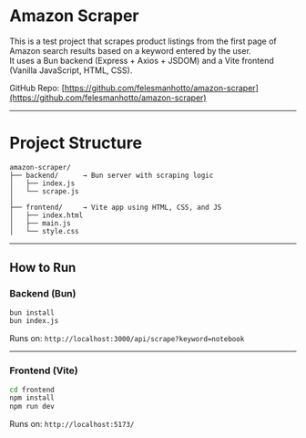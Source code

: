 # Amazon Scraper

This is a test project that scrapes product listings from the first page of Amazon search results based on a keyword entered by the user.  
It uses a Bun backend (Express + Axios + JSDOM) and a Vite frontend (Vanilla JavaScript, HTML, CSS).

GitHub Repo: [https://github.com/felesmanhotto/amazon-scraper](https://github.com/felesmanhotto/amazon-scraper)

---

# Project Structure

```
amazon-scraper/
├── backend/      → Bun server with scraping logic
│   ├── index.js
│   └── scrape.js
│
├── frontend/     → Vite app using HTML, CSS, and JS
│   ├── index.html
│   ├── main.js
│   └── style.css
```

---

## How to Run

### Backend (Bun)

```bash
bun install
bun index.js
```

Runs on: `http://localhost:3000/api/scrape?keyword=notebook`

---

### Frontend (Vite)

```bash
cd frontend
npm install
npm run dev
```

Runs on: `http://localhost:5173/`